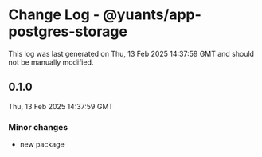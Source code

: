 # Change Log - @yuants/app-postgres-storage

This log was last generated on Thu, 13 Feb 2025 14:37:59 GMT and should not be manually modified.

## 0.1.0
Thu, 13 Feb 2025 14:37:59 GMT

### Minor changes

- new package

